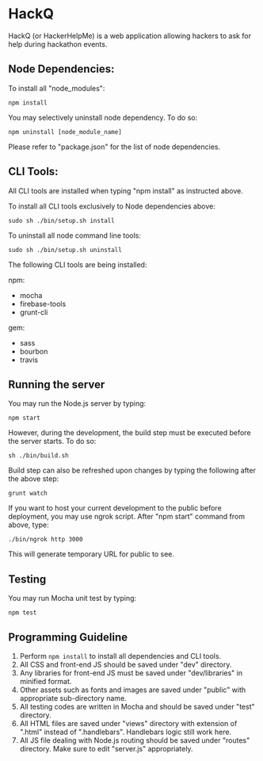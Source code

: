 # HackQ
HackQ (or HackerHelpMe) is a web application allowing hackers to ask for help  during hackathon events.

## Node Dependencies:
To install all "node_modules":

```
npm install
```

You may selectively uninstall node dependency. To do so:

```
npm uninstall [node_module_name]
```

Please refer to "package.json" for the list of node dependencies.

## CLI Tools:
All CLI tools are installed when typing "npm install" as instructed above.

To install all CLI tools exclusively to Node dependencies above:

```
sudo sh ./bin/setup.sh install
```

To uninstall all node command line tools:

```
sudo sh ./bin/setup.sh uninstall
```

The following CLI tools are being installed:

npm:

* mocha
* firebase-tools
* grunt-cli

gem:

* sass
* bourbon
* travis

## Running the server
You may run the Node.js server by typing:

```
npm start
```
 
However, during the development, the build step must be executed before the server starts. To do so:
```
sh ./bin/build.sh
```

Build step can also be refreshed upon changes by typing the following after the above step:
```
grunt watch
```

If you want to host your current development to the public before deployment, you may use ngrok script. After "npm start" command from above, type:

```
./bin/ngrok http 3000
```

This will generate temporary URL for public to see.


## Testing
You may run Mocha unit test by typing:

```
npm test
```

## Programming Guideline
1. Perform ```npm install``` to install all dependencies and CLI tools.
2. All CSS and front-end JS should be saved under "dev" directory.
3. Any libraries for front-end JS must be saved under "dev/libraries" in minified format.
4. Other assets such as fonts and images are saved under "public" with appropriate sub-directory name.
5. All testing codes are written in Mocha and should be saved under "test" directory.
6. All HTML files are saved under "views" directory with extension of ".html" instead of ".handlebars". Handlebars logic still work here.
7. All JS file dealing with Node.js routing should be saved under "routes" directory. Make sure to edit "server.js" appropriately.
